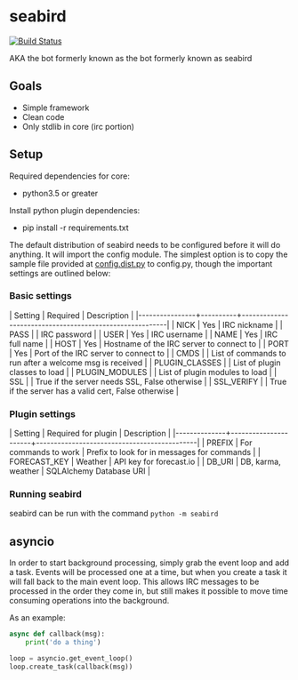 # seabird

[![Build Status](https://drone.coded.io/api/badges/seabird/pyseabird/status.svg)](https://drone.coded.io/seabird/pyseabird)

AKA the bot formerly known as the bot formerly known as seabird

## Goals

* Simple framework
* Clean code
* Only stdlib in core (irc portion)

## Setup

Required dependencies for core:

* python3.5 or greater

Install python plugin dependencies:

* pip install -r requirements.txt

The default distribution of seabird needs to be configured before it will do
anything. It will import the config module. The simplest option is to copy the
sample file provided at [config.dist.py](config.dist.py) to config.py, though
the important settings are outlined below:

### Basic settings

| Setting        | Required | Description                                             |
|----------------+----------+---------------------------------------------------------|
| NICK           | Yes      | IRC nickname                                            |
| PASS           |          | IRC password                                            |
| USER           | Yes      | IRC username                                            |
| NAME           | Yes      | IRC full name                                           |
| HOST           | Yes      | Hostname of the IRC server to connect to                |
| PORT           | Yes      | Port of the IRC server to connect to                    |
| CMDS           |          | List of commands to run after a welcome msg is received |
| PLUGIN_CLASSES |          | List of plugin classes to load                          |
| PLUGIN_MODULES |          | List of plugin modules to load                          |
| SSL            |          | True if the server needs SSL, False otherwise           |
| SSL_VERIFY     |          | True if the server has a valid cert, False otherwise    |

### Plugin settings

| Setting      | Required for plugin  | Description                                 |
|--------------+----------------------+---------------------------------------------|
| PREFIX       | For commands to work | Prefix to look for in messages for commands |
| FORECAST_KEY | Weather              | API key for forecast.io                     |
| DB_URI       | DB, karma, weather   | SQLAlchemy Database URI                     |

### Running seabird

seabird can be run with the command `python -m seabird`

## asyncio

In order to start background processing, simply grab the event loop and add a
task. Events will be processed one at a time, but when you create a task it will
fall back to the main event loop. This allows IRC messages to be processed in
the order they come in, but still makes it possible to move time consuming
operations into the background.

As an example:

``` python
async def callback(msg):
    print('do a thing')

loop = asyncio.get_event_loop()
loop.create_task(callback(msg))
```
